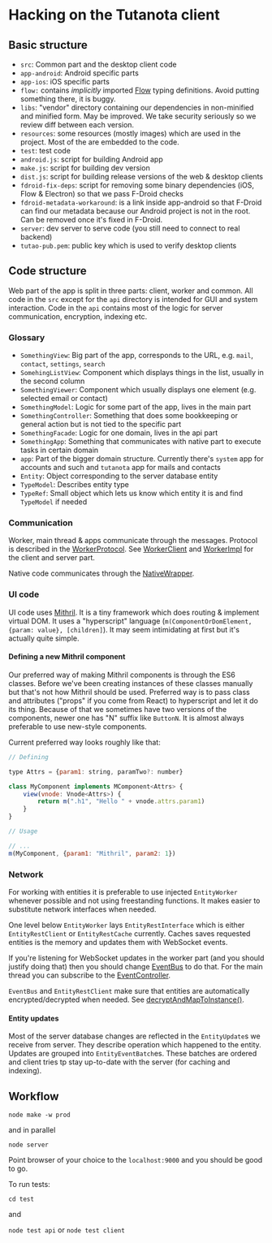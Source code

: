 # Hacking on the Tutanota client

## Basic structure
 * `src`: Common part and the desktop client code
 * `app-android`: Android specific parts
 * `app-ios`: iOS specific parts
 * `flow:` contains *implicitly* imported [Flow](https://flow.org/) typing definitions. Avoid putting something there,
 it is buggy.
 * `libs`: "vendor" directory containing our dependencies in non-minified and minified form. May be improved. We take
 security seriously so we review diff between each version.
 * `resources`: some resources (mostly images) which are used in the project. Most of the are embedded to the code.
 * `test`: test code
 * `android.js`: script for building Android app
 * `make.js`: script for building dev version
 * `dist.js`: script for building release versions of the web & desktop clients
 * `fdroid-fix-deps`: script for removing some binary dependencies (iOS, Flow & Electron) so that we pass F-Droid checks
 * `fdroid-metadata-workaround`: is a link inside app-android so that F-Droid can find our metadata because our Android
 project is not in the root. Can be removed once it's fixed in F-Droid.
 * `server`: dev server to serve code (you still need to connect to real backend)
 * `tutao-pub.pem`: public key which is used to verify desktop clients
 
## Code structure
Web part of the app is split in three parts: client, worker and common.
All code in the `src` except for the `api` directory is intended for GUI and system interaction. Code in the `api`
contains most of the logic for server communication, encryption, indexing etc.

### Glossary
 * `SomethingView`: Big part of the app, corresponds to the URL, e.g. `mail`, `contact`, `settings`, `search`
 * `SomehingListView`: Component which displays things in the list, usually in the second column
 * `SomethingViewer`: Component which usually displays one element (e.g. selected email or contact)
 * `SomethingModel`: Logic for some part of the app, lives in the main part
 * `SomethingController`: Something that does some bookkeeping or general action but is not tied to the specific part
 * `SomethingFacade`: Logic for one domain, lives in the api part
 * `SomethingApp`: Something that communicates with native part to execute tasks in certain domain
 * `app`: Part of the bigger domain structure. Currently there's `system` app for accounts and such and
 `tutanota` app for mails and contacts
 * `Entity`: Object corresponding to the server database entity
 * `TypeModel`: Describes entity type
 * `TypeRef`: Small object which lets us know which entity it is and find `TypeModel` if needed

### Communication
Worker, main thread & apps communicate through the messages. Protocol is described in the
[WorkerProtocol](../src/api/common/WorkerProtocol.js). See [WorkerClient](../src/api/main/WorkerClient.js) and
[WorkerImpl](../src/api/worker/WorkerImpl.js) for the client and server part.

Native code communicates through the [NativeWrapper](../src/native/NativeWrapper.js).

### UI code
UI code uses [Mithril](http://mithril.js.org/). It is a tiny framework which does routing & implement virtual DOM.
It uses a "hyperscript" language (`m(ComponentOrDomElement, {param: value}, [children]`). It may seem intimidating
at first but it's actually quite simple.

#### Defining a new Mithril component
Our preferred way of making Mithril components is through the ES6 classes. Before we've been creating instances of
these classes manually but that's not how Mithril should be used. Preferred way is to pass class and attributes
("props" if you come from React) to hyperscript and let it do its thing. Because of that we sometimes have two versions
of the components, newer one has "N" suffix like `ButtonN`. It is almost always preferable to use new-style components.

Current preferred way looks roughly like that:

```javascript
// Defining

type Attrs = {param1: string, paramTwo?: number}

class MyComponent implements MComponent<Attrs> {
	view(vnode: Vnode<Attrs>) {
		return m(".h1", "Hello " + vnode.attrs.param1)
	}
}

// Usage

// ...
m(MyComponent, {param1: "Mithril", param2: 1})
```


### Network
For working with entities it is preferable to use injected `EntityWorker` whenever possible and not using freestanding
functions. It makes easier to substitute network interfaces when needed.

One level below `EntityWorker` lays `EntityRestInterface` which is either `EntityRestClient` or `EntityRestCache`
currently. Caches saves requested entities is the memory and updates them with WebSocket events.

If you're listening for WebSocket updates in the worker part (and you should justify doing that) then you should change
[EventBus](../src/api/worker/EventBusClient.js) to do that. For the main thread you can subscribe to the 
[EventController](../src/api/main/EventController.js).

`EventBus` and `EntityRestClient` make sure that entities are automatically encrypted/decrypted when needed. See
[decryptAndMapToInstance()](../src/api/worker/crypto/CryptoFacade.js).

#### Entity updates
Most of the server database changes are reflected in the `EntityUpdate`s we receive from server. They describe
operation which happened to the entity. Updates are grouped into `EntityEventBatch`es. These batches are ordered and
client tries tp stay up-to-date with the server (for caching and indexing).

## Workflow
`node make -w prod`

and in parallel

`node server`

Point browser of your choice to the `localhost:9000` and you should be good to go.

To run tests:

`cd test`
 
and

 `node test api` or `node test client`
